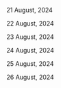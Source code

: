 21 August, 2024

22 August, 2024

23 August, 2024

24 August, 2024

25 August, 2024

26 August, 2024